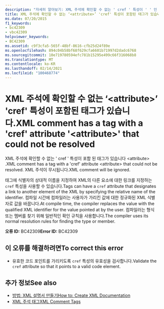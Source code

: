 ```yaml
---
description: "자세히 알아보기: XML 주석에 확인할 수 없는 ' cref ' 특성이 ' ' 인 태그가 있습니다. <attribute>"
title: XML 주석에 확인할 수 없는 ‘<attribute>’ 'cref' 특성이 포함된 태그가 있습니다.
ms.date: 07/20/2015
f1_keywords:
- bc42309
- vbc42309
helpviewer_keywords:
- BC42309
ms.assetid: c9f3cfa5-565f-48bf-8616-cfb25d24f89e
ms.openlocfilehash: 894c04b58bf68f629cfa6601b71997d2dadc6768
ms.sourcegitcommit: 10e719780594efc781b15295e499c66f316068b8
ms.translationtype: MT
ms.contentlocale: ko-KR
ms.lasthandoff: 02/14/2021
ms.locfileid: "100468774"
---
```

# <a name="xml-comment-has-a-tag-with-a-cref-attribute-attribute-that-could-not-be-resolved"></a><span data-ttu-id="66e19-103">XML 주석에 확인할 수 없는 ‘\<attribute>’ 'cref' 특성이 포함된 태그가 있습니다.</span><span class="sxs-lookup"><span data-stu-id="66e19-103">XML comment has a tag with a 'cref' attribute '\<attribute>' that could not be resolved</span></span>

<span data-ttu-id="66e19-104">XML 주석에 확인할 수 없는 ' cref ' 특성이 포함 된 태그가 있습니다 \<attribute> .</span><span class="sxs-lookup"><span data-stu-id="66e19-104">XML comment has a tag with a 'cref' attribute \<attribute> that could not be resolved.</span></span> <span data-ttu-id="66e19-105">XML 주석이 무시됩니다.</span><span class="sxs-lookup"><span data-stu-id="66e19-105">XML comment will be ignored.</span></span>  
  
 <span data-ttu-id="66e19-106">태그에 식별자의 상대적 이름을 지정하여 XML의 다른 요소에 대한 링크를 지정하는 `cref` 특성을 사용할 수 있습니다.</span><span class="sxs-lookup"><span data-stu-id="66e19-106">Tags can have a `cref` attribute that designates a link to another element of the XML by specifying the relative name of the identifier.</span></span> <span data-ttu-id="66e19-107">컴파일 시간에 컴파일러는 사용자가 가리킨 값에 대한 정규화된 XML 식별자로 값을 바꿉니다.</span><span class="sxs-lookup"><span data-stu-id="66e19-107">At compile time, the compiler replaces the value with the qualified XML identifier for the value pointed at by the user.</span></span> <span data-ttu-id="66e19-108">컴파일러는 형식 또는 멤버를 찾기 위해 일반적인 확인 규칙을 사용합니다.</span><span class="sxs-lookup"><span data-stu-id="66e19-108">The compiler uses its normal resolution rules for finding the type or member.</span></span>  
  
 <span data-ttu-id="66e19-109">**오류 ID:** BC42309</span><span class="sxs-lookup"><span data-stu-id="66e19-109">**Error ID:** BC42309</span></span>  
  
## <a name="to-correct-this-error"></a><span data-ttu-id="66e19-110">이 오류를 해결하려면</span><span class="sxs-lookup"><span data-stu-id="66e19-110">To correct this error</span></span>  
  
- <span data-ttu-id="66e19-111">유효한 코드 포인트를 가리키도록 `cref` 특성의 유효성을 검사합니다.</span><span class="sxs-lookup"><span data-stu-id="66e19-111">Validate the `cref` attribute so that it points to a valid code element.</span></span>  
  
## <a name="see-also"></a><span data-ttu-id="66e19-112">추가 정보</span><span class="sxs-lookup"><span data-stu-id="66e19-112">See also</span></span>

- [<span data-ttu-id="66e19-113">방법: XML 설명서 만들기</span><span class="sxs-lookup"><span data-stu-id="66e19-113">How to: Create XML Documentation</span></span>](../programming-guide/program-structure/how-to-create-xml-documentation.md)
- [<span data-ttu-id="66e19-114">XML 주석 태그</span><span class="sxs-lookup"><span data-stu-id="66e19-114">XML Comment Tags</span></span>](../language-reference/xmldoc/index.md)
